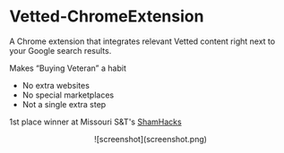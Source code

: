 # Vetted-ChromeExtension

A Chrome extension that integrates relevant Vetted content right next to your Google search results.

Makes “Buying Veteran” a habit
- No extra websites
- No special marketplaces
- Not a single extra step

1st place winner at Missouri S&T's [ShamHacks](https://shamhacks2018.devpost.com/)

<p align="center">
![screenshot](screenshot.png)
</p>
